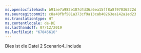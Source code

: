 ```yaml
---
ms.openlocfilehash: b91ae7a982e187d4d36a6ea15ff8a8f97036222d
ms.sourcegitcommit: c8a40fbf581a373cf9a13cab40263ea142a1ed23
ms.translationtype: HT
ms.contentlocale: de-DE
ms.lasthandoff: 07/12/2019
ms.locfileid: "67845610"
---
```

Dies ist die Datei 2 Scenario4_Include
